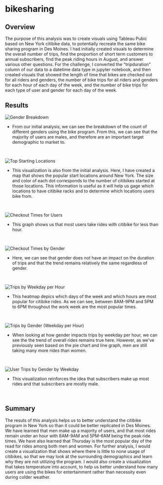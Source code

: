 # bikesharing

## Overview
The purpose of this analysis was to create visuals using Tableau Pubic based on New York citibike data, to potentially recreate the same bike sharing program in Des Moines. I had initially created visuals to determine the overall number of trips, find the proportion of short term customers to annual subscribers, find the peak riding hours in August, and answer various other questions. For the challenge, I converted the "tripduration" column of our data to a datetime data type in jupyter notebook, and then created visuals that showed the length of time that bikes are checked out for all riders and genders, the number of bike trips for all riders and genders for each hour of each day of the week, and the number of bike trips for each type of user and gender for each day of the week. 

## Results
![Gender Breakdown](https://user-images.githubusercontent.com/107594280/206331169-43965dc8-142f-456c-be49-e66560d9a459.png)
- From our initial analysis, we can see the breakdown of the count of different genders using the bike program. From this, we can see that the majority of users are males, and therefore are an important target demographic to market to.

&nbsp;
&nbsp;
&nbsp;

![Top Starting Locations](https://user-images.githubusercontent.com/107594280/206331363-54bee3b4-b34a-4bed-80b1-60d1bb292592.png)
- This visualization is also from the initial analysis. Here, I have created a map that shows the popular start locations around New York. The size and color of each dot corresponds to the number of citibikes started at those locations. This information is useful as it will help us gage which locations to have citibike racks and to determine which locations users bike from.

&nbsp;
&nbsp;
&nbsp;

![Checkout Times for Users](https://user-images.githubusercontent.com/107594280/206332158-ebdd4da4-d095-4460-9e66-e472763d019e.png)
- This graph shows us that most users take rides with citibike for less than hour.

&nbsp;
&nbsp;
&nbsp;

![Checkout Times by Gender](https://user-images.githubusercontent.com/107594280/206332319-079c8107-81e7-4dc5-bfbd-576e8f165bd2.png)
- Here, we can see that gender does not have an impact on the duration of trips and that the trend remains relatively the same regardless of gender.

&nbsp;
&nbsp;
&nbsp;

![Trips by Weekday per Hour](https://user-images.githubusercontent.com/107594280/206332485-432615ff-a8ce-45c3-8d13-c5b432673a15.png)
- This heatmap depics which days of the week and which hours are most popular for citibike rides. As we can see, between 8AM-9PM and 5PM to 6PM throughout the work week are the most popular times. 

&nbsp;
&nbsp;
&nbsp;

![Trips by Gender (Weekday per Hour)](https://user-images.githubusercontent.com/107594280/206332730-cd67e887-7388-447c-8ada-0d164a87850b.png)
- When looking at how gender impacts trips by weekday per hour, we can see the the trend of overall rides remains true here. However, as we've previously seen based on the pie chart and line graph, men are still taking many more rides than women.

&nbsp;
&nbsp;
&nbsp;

![User Trips by Gender by Weekday](https://user-images.githubusercontent.com/107594280/206332946-4ec6718f-b4ca-4342-8dd1-66245ba94a75.png)
- This visualization reinforces the idea that subscribers make up most rides and that subscribers are mostly male.

&nbsp;
&nbsp;
&nbsp;

## Summary
The resuts of this analysis helps us to better understand the citibike program in New York so than it could be better replicated in Des Moines. We have learned that men make up a majority of users, and that most rides remain under an hour with 8AM-9AM and 5PM-6AM being the peak ride times. We have also learned that Thursday is the most popular day of the read for rides among both men and women. 
For further analysis, I would create a visualization that shows where there is little to none usage of citibikes, so that we may look at the surrounding demographics and learn why they are not utilizing the program. I would also create a visualization that takes temperature into account, to help us better understand how many users are using the bikes for entertainment rather than necessity even during colder weather. 
